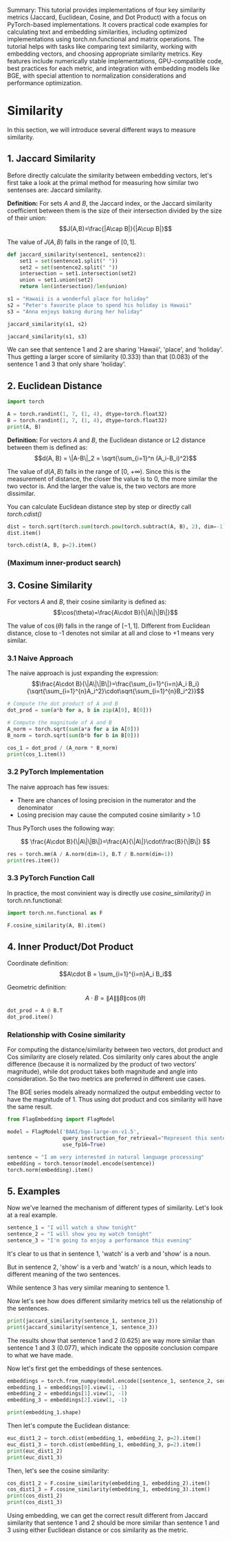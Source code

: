 Summary: This tutorial provides implementations of four key similarity metrics (Jaccard, Euclidean, Cosine, and Dot Product) with a focus on PyTorch-based implementations. It covers practical code examples for calculating text and embedding similarities, including optimized implementations using torch.nn.functional and matrix operations. The tutorial helps with tasks like comparing text similarity, working with embedding vectors, and choosing appropriate similarity metrics. Key features include numerically stable implementations, GPU-compatible code, best practices for each metric, and integration with embedding models like BGE, with special attention to normalization considerations and performance optimization.

# Similarity

In this section, we will introduce several different ways to measure similarity.

## 1. Jaccard Similarity

Before directly calculate the similarity between embedding vectors, let's first take a look at the primal method for measuring how similar two sentenses are: Jaccard similarity.

**Definition:** For sets $A$ and $B$, the Jaccard index, or the Jaccard similarity coefficient between them is the size of their intersection divided by the size of their union:
$$J(A,B)=\frac{|A\cap B|}{|A\cup B|}$$

The value of $J(A,B)$ falls in the range of $[0, 1]$.


```python
def jaccard_similarity(sentence1, sentence2):
    set1 = set(sentence1.split(" "))
    set2 = set(sentence2.split(" "))
    intersection = set1.intersection(set2)
    union = set1.union(set2)
    return len(intersection)/len(union)
```


```python
s1 = "Hawaii is a wonderful place for holiday"
s2 = "Peter's favorite place to spend his holiday is Hawaii"
s3 = "Anna enjoys baking during her holiday"
```


```python
jaccard_similarity(s1, s2)
```


```python
jaccard_similarity(s1, s3)
```

We can see that sentence 1 and 2 are sharing 'Hawaii', 'place', and 'holiday'. Thus getting a larger score of similarity (0.333) than that (0.083) of the sentence 1 and 3 that only share 'holiday'.

## 2. Euclidean Distance


```python
import torch

A = torch.randint(1, 7, (1, 4), dtype=torch.float32)
B = torch.randint(1, 7, (1, 4), dtype=torch.float32)
print(A, B)
```

**Definition:** For vectors $A$ and $B$, the Euclidean distance or L2 distance between them is defined as:
$$d(A, B) = \|A-B\|_2 = \sqrt{\sum_{i=1}^n (A_i-B_i)^2}$$

The value of $d(A, B)$ falls in the range of [0, $+\infty$). Since this is the measurement of distance, the closer the value is to 0, the more similar the two vector is. And the larger the value is, the two vectors are more dissimilar.

You can calculate Euclidean distance step by step or directly call *torch.cdist()*


```python
dist = torch.sqrt(torch.sum(torch.pow(torch.subtract(A, B), 2), dim=-1))
dist.item()
```


```python
torch.cdist(A, B, p=2).item()
```

### (Maximum inner-product search)

## 3. Cosine Similarity

For vectors $A$ and $B$, their cosine similarity is defined as:
$$\cos(\theta)=\frac{A\cdot B}{\|A\|\|B\|}$$

The value of $\cos(\theta)$ falls in the range of $[-1, 1]$. Different from Euclidean distance, close to -1 denotes not similar at all and close to +1 means very similar.

### 3.1 Naive Approach

The naive approach is just expanding the expression:
$$\frac{A\cdot B}{\|A\|\|B\|}=\frac{\sum_{i=1}^{i=n}A_i B_i}{\sqrt{\sum_{i=1}^{n}A_i^2}\cdot\sqrt{\sum_{i=1}^{n}B_i^2}}$$


```python
# Compute the dot product of A and B
dot_prod = sum(a*b for a, b in zip(A[0], B[0]))

# Compute the magnitude of A and B
A_norm = torch.sqrt(sum(a*a for a in A[0]))
B_norm = torch.sqrt(sum(b*b for b in B[0]))
```


```python
cos_1 = dot_prod / (A_norm * B_norm)
print(cos_1.item())
```

### 3.2 PyTorch Implementation

The naive approach has few issues:
- There are chances of losing precision in the numerator and the denominator
- Losing precision may cause the computed cosine similarity > 1.0

Thus PyTorch uses the following way:

$$
\frac{A\cdot B}{\|A\|\|B\|}=\frac{A}{\|A\|}\cdot\frac{B}{\|B\|}
$$


```python
res = torch.mm(A / A.norm(dim=1), B.T / B.norm(dim=1))
print(res.item())
```

### 3.3 PyTorch Function Call

In practice, the most convinient way is directly use *cosine_similarity()* in torch.nn.functional:


```python
import torch.nn.functional as F

F.cosine_similarity(A, B).item()
```

## 4. Inner Product/Dot Product

Coordinate definition:
$$A\cdot B = \sum_{i=1}^{i=n}A_i B_i$$

Geometric definition:
$$A\cdot B = \|A\|\|B\|\cos(\theta)$$


```python
dot_prod = A @ B.T
dot_prod.item()
```

### Relationship with Cosine similarity

For computing the distance/similarity between two vectors, dot product and Cos similarity are closely related. Cos similarity only cares about the angle difference (because it is normalized by the product of two vectors' magnitude), while dot product takes both magnitude and angle into consideration. So the two metrics are preferred in different use cases.

The BGE series models already normalized the output embedding vector to have the magnitude of 1. Thus using dot product and cos similarity will have the same result.


```python
from FlagEmbedding import FlagModel

model = FlagModel('BAAI/bge-large-en-v1.5',
                  query_instruction_for_retrieval="Represent this sentence for searching relevant passages:",
                  use_fp16=True)
```


```python
sentence = "I am very interested in natural language processing"
embedding = torch.tensor(model.encode(sentence))
torch.norm(embedding).item()
```

## 5. Examples

Now we've learned the mechanism of different types of similarity. Let's look at a real example.


```python
sentence_1 = "I will watch a show tonight"
sentence_2 = "I will show you my watch tonight"
sentence_3 = "I'm going to enjoy a performance this evening"
```

It's clear to us that in sentence 1, 'watch' is a verb and 'show' is a noun. 

But in sentence 2, 'show' is a verb and 'watch' is a noun, which leads to different meaning of the two sentences.

While sentence 3 has very similar meaning to sentence 1.

Now let's see how does different similarity metrics tell us the relationship of the sentences.


```python
print(jaccard_similarity(sentence_1, sentence_2))
print(jaccard_similarity(sentence_1, sentence_3))
```

The results show that sentence 1 and 2 (0.625) are way more similar than sentence 1 and 3 (0.077), which indicate the opposite conclusion compare to what we have made.

Now let's first get the embeddings of these sentences.


```python
embeddings = torch.from_numpy(model.encode([sentence_1, sentence_2, sentence_3]))
embedding_1 = embeddings[0].view(1, -1)
embedding_2 = embeddings[1].view(1, -1)
embedding_3 = embeddings[2].view(1, -1)

print(embedding_1.shape)
```

Then let's compute the Euclidean distance:


```python
euc_dist1_2 = torch.cdist(embedding_1, embedding_2, p=2).item()
euc_dist1_3 = torch.cdist(embedding_1, embedding_3, p=2).item()
print(euc_dist1_2)
print(euc_dist1_3)
```

Then, let's see the cosine similarity:


```python
cos_dist1_2 = F.cosine_similarity(embedding_1, embedding_2).item()
cos_dist1_3 = F.cosine_similarity(embedding_1, embedding_3).item()
print(cos_dist1_2)
print(cos_dist1_3)
```

Using embedding, we can get the correct result different from Jaccard similarity that sentence 1 and 2 should be more similar than sentence 1 and 3 using either Euclidean distance or cos similarity as the metric.
